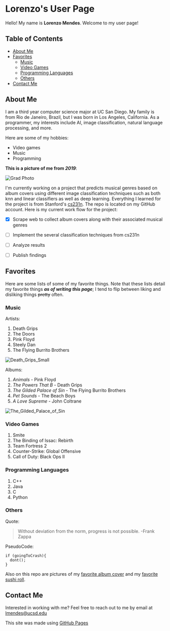# Lorenzo's User Page
Hello! My name is **Lorenzo Mendes**. Welcome to my user page!
## Table of Contents
- [About Me](https://lmendes14.github.io/GitHub-Pages/#about-me)
- [Favorites](https://lmendes14.github.io/GitHub-Pages/#favorites)
  - [Music](https://lmendes14.github.io/GitHub-Pages/#music)
  - [Video Games](https://lmendes14.github.io/GitHub-Pages/#video-games)
  - [Programming Languages](https://lmendes14.github.io/GitHub-Pages/#programming-languages)
  - [Others](https://lmendes14.github.io/GitHub-Pages/#others)
- [Contact Me](https://lmendes14.github.io/GitHub-Pages/#contact-me)
## About Me
 I am a third year computer science major at UC San Diego. My family is from Rio de Janeiro, Brazil, but I was born in Los Angeles, California. 
 As a programmer, my interests include AI, image classification, natural language processing, and more.
 
 Here are some of my hobbies:
 - Video games
 - Music
 - Programming

 **This is a picture of me from _2019_**:
 
 ![Grad Photo](https://user-images.githubusercontent.com/64934250/134736747-62dd8f7e-d7f5-4ad7-aa4b-a62e29dc6671.jpg)
 
 I'm currently working on a project that predicts musical genres based on album covers using different image classification techniques such as both knn and linear classifiers as well as deep learning. 
 Everything I learned for the project is from Stanford's [cs231n](http://cs231n.stanford.edu/). The repo is located on my GitHub account. 
 Here is my current work flow for the project:
 - [x] Scrape web to collect album covers along with their associated musical genres
 - [ ] Implement the several classification techniques from cs231n
 - [ ] Analyze results
 - [ ] Publish findings

 
## Favorites

Here are some lists of some of my favorite things. Note that these lists detail my favorite things ***as of writing this page***; 
I tend to flip between liking and disliking things ~~pretty~~ often.

### Music
Artists:
1. Death Grips
2. The Doors
3. Pink Floyd
4. Steely Dan
5. The Flying Burrito Brothers

![Death_Grips_Small](https://user-images.githubusercontent.com/64934250/134737525-8bb3ea5a-657e-4bf3-94e4-059905748f98.jpeg)


Albums:
1. _Animals_ - Pink Floyd
2. _The Powers That B_ - Death Grips
3. _The Gilded Palace of Sin_ - The Flying Burrito Brothers
4. _Pet Sounds_ - The Beach Boys
5. _A Love Supreme_ - John Coltrane

![The_Gilded_Palace_of_Sin](https://user-images.githubusercontent.com/64934250/134737166-690998ba-59c7-488e-9c86-f593a6ec76e8.jpeg)


### Video Games
1. Smite
2. The Binding of Issac: Rebirth
3. Team Fortress 2
4. Counter-Strike: Global Offensive
5. Call of Duty: Black Ops II

### Programming Languages
1. C++
2. Java
3. C
4. Python

### Others

Quote:
> Without deviation from the norm, progress is not possible. -Frank Zappa

PseudoCode:
```
if (goingToCrash){
  dont();
}
```
Also on this repo are pictures of my [favorite album cover](https://github.com/lmendes14/GitHub-Pages/blob/main/Images/Favorite_Album_Cover.jpeg) and my [favorite sushi roll](https://github.com/lmendes14/GitHub-Pages/blob/main/Images/Favorite_Sushi_Roll.jpeg).
## Contact Me
Interested in working with me? Feel free to reach out to me by email at lmendes@ucsd.edu

This site was made using [GitHub Pages](https://pages.github.com/)
